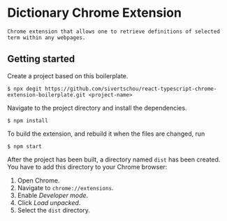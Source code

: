 # Dictionary Chrome Extension

```
Chrome extension that allows one to retrieve definitions of selected term within any webpages.
```

## Getting started

Create a project based on this boilerplate.

```
$ npx degit https://github.com/sivertschou/react-typescript-chrome-extension-boilerplate.git <project-name>
```

Navigate to the project directory and install the dependencies.

```
$ npm install
```

To build the extension, and rebuild it when the files are changed, run

```
$ npm start
```

After the project has been built, a directory named `dist` has been created. You have to add this directory to your Chrome browser:

1. Open Chrome.
2. Navigate to `chrome://extensions`.
3. Enable _Developer mode_.
4. Click _Load unpacked_.
5. Select the `dist` directory.
